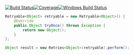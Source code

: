 [![Build Status](https://travis-ci.org/alexpanov/retries.svg)](https://travis-ci.org/alexpanov/retries)[![Coverage](https://coveralls.io/repos/alexpanov/retries/badge.svg?branch=master&service=github)](https://coveralls.io/github/alexpanov/retries?branch=master)[![Windows Build Status](https://ci.appveyor.com/api/projects/status/c7dnnthq4ksq3960/branch/master?svg=true)](https://ci.appveyor.com/project/alexpanov/retries/branch/master)


```java
Retryable<Object> retryable = new Retryable<Object>() {
    @Override
    public Object tryOnce() throws Exception {
        return new Object();
    }
};

Object result = new Retries<Object>(retryable).perform();

```
